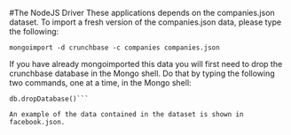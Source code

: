 #The NodeJS Driver
These applications depends on the companies.json dataset. To import a fresh version of the companies.json data, please type the following:

```mongoimport -d crunchbase -c companies companies.json```

If you have already mongoimported this data you will first need to drop the crunchbase database
in the Mongo shell. Do that by typing the following two commands, one at a time, in the Mongo shell:

```use crunchbase
db.dropDatabase()```

An example of the data contained in the dataset is shown in facebook.json.
